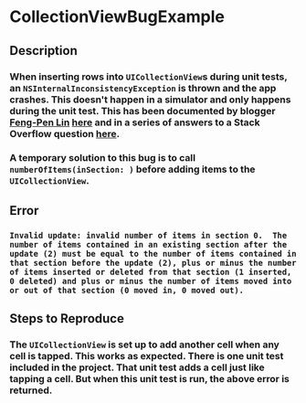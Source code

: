 # CollectionViewBugExample

## Description
### When inserting rows into `UICollectionView`s during unit tests, an `NSInternalInconsistencyException` is thrown and the app crashes. This doesn't happen in a simulator and only happens during the unit test. This has been documented by blogger [Feng-Pen Lin](https://github.com/fangpenlin) [here](https://fangpenlin.com/posts/2016/04/29/uicollectionview-invalid-number-of-items-crash-issue/) and in a series of answers to a Stack Overflow question [here](https://stackoverflow.com/questions/19199985/invalid-update-invalid-number-of-items-on-uicollectionview).

### A temporary solution to this bug is to call `numberOfItems(inSection: )` before adding items to the `UICollectionView`.

## Error
### `Invalid update: invalid number of items in section 0.  The number of items contained in an existing section after the update (2) must be equal to the number of items contained in that section before the update (2), plus or minus the number of items inserted or deleted from that section (1 inserted, 0 deleted) and plus or minus the number of items moved into or out of that section (0 moved in, 0 moved out).`

## Steps to Reproduce

### The  `UICollectionView` is set up to add another cell when any cell is tapped. This works as expected. There is one unit test included in the project. That unit test adds a cell just like tapping a cell. But when this unit test is run, the above error is returned.

